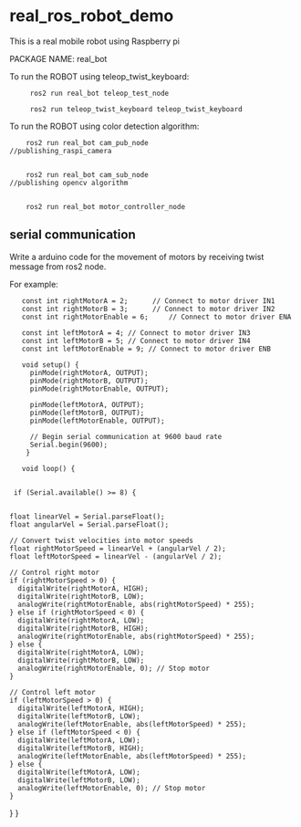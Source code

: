 # real_ros_robot_demo
This is a real mobile robot using Raspberry pi


PACKAGE NAME: real_bot

To run the ROBOT using teleop_twist_keyboard:


         ros2 run real_bot teleop_test_node
 
         ros2 run teleop_twist_keyboard teleop_twist_keyboard

To run the ROBOT using color detection algorithm:

        ros2 run real_bot cam_pub_node                                         //publishing_raspi_camera
  
  
        ros2 run real_bot cam_sub_node                                         //publishing opencv algorithm 
  
  
        ros2 run real_bot motor_controller_node                                
  ## serial communication

Write a arduino code for the movement of motors by receiving twist message from ros2 node.


For example:



       const int rightMotorA = 2;      // Connect to motor driver IN1
       const int rightMotorB = 3;      // Connect to motor driver IN2
       const int rightMotorEnable = 6;     // Connect to motor driver ENA

       const int leftMotorA = 4; // Connect to motor driver IN3
       const int leftMotorB = 5; // Connect to motor driver IN4
       const int leftMotorEnable = 9; // Connect to motor driver ENB

       void setup() {
         pinMode(rightMotorA, OUTPUT);
         pinMode(rightMotorB, OUTPUT);
         pinMode(rightMotorEnable, OUTPUT);

         pinMode(leftMotorA, OUTPUT);
         pinMode(leftMotorB, OUTPUT);
         pinMode(leftMotorEnable, OUTPUT);

         // Begin serial communication at 9600 baud rate
         Serial.begin(9600);
        }

       void loop() {


     if (Serial.available() >= 8) {

  
    float linearVel = Serial.parseFloat();
    float angularVel = Serial.parseFloat();

    // Convert twist velocities into motor speeds
    float rightMotorSpeed = linearVel + (angularVel / 2);
    float leftMotorSpeed = linearVel - (angularVel / 2);

    // Control right motor
    if (rightMotorSpeed > 0) {
      digitalWrite(rightMotorA, HIGH);
      digitalWrite(rightMotorB, LOW);
      analogWrite(rightMotorEnable, abs(rightMotorSpeed) * 255);
    } else if (rightMotorSpeed < 0) {
      digitalWrite(rightMotorA, LOW);
      digitalWrite(rightMotorB, HIGH);
      analogWrite(rightMotorEnable, abs(rightMotorSpeed) * 255);
    } else {
      digitalWrite(rightMotorA, LOW);
      digitalWrite(rightMotorB, LOW);
      analogWrite(rightMotorEnable, 0); // Stop motor
    }

    // Control left motor
    if (leftMotorSpeed > 0) {
      digitalWrite(leftMotorA, HIGH);
      digitalWrite(leftMotorB, LOW);
      analogWrite(leftMotorEnable, abs(leftMotorSpeed) * 255);
    } else if (leftMotorSpeed < 0) {
      digitalWrite(leftMotorA, LOW);
      digitalWrite(leftMotorB, HIGH);
      analogWrite(leftMotorEnable, abs(leftMotorSpeed) * 255);
    } else {
      digitalWrite(leftMotorA, LOW);
      digitalWrite(leftMotorB, LOW);
      analogWrite(leftMotorEnable, 0); // Stop motor
    }
  }
}
